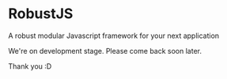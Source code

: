 # RobustJS
A robust modular Javascript framework for your next application

We're on development stage. Please come back soon later.

Thank you :D